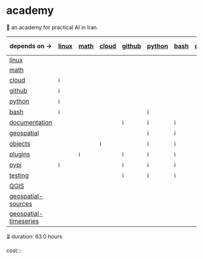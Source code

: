 # academy

📐 an academy for practical AI in Iran.

| depends on -> | [linux](./linux.md) | [math](./math.md) | [cloud](./cloud.md) | [github](./github.md) | [python](./python.md) | [bash](./bash.md) | [documentation](./documentation.md) | [geospatial](./geospatial.md) | [objects](./objects.md) | [plugins](./plugins.md) | [pypi](./pypi.md) | [testing](./testing.md) | [QGIS](./QGIS.md) | [geospatial-sources](./geospatial-sources.md) | [geospatial-timeseries](./geospatial-timeseries.md) |
|-|-|-|-|-|-|-|-|-|-|-|-|-|-|-|-|
| [linux](./linux.md) |  |  |  |  |  |  |  |  |  |  |  |  |  |  |  |
| [math](./math.md) |  |  |  |  |  |  |  |  |  |  |  |  |  |  |  |
| [cloud](./cloud.md) | ℹ️ |  |  |  |  |  |  |  |  |  |  |  |  |  |  |
| [github](./github.md) | ℹ️ |  |  |  |  |  |  |  |  |  |  |  |  |  |  |
| [python](./python.md) | ℹ️ |  |  |  |  |  |  |  |  |  |  |  |  |  |  |
| [bash](./bash.md) | ℹ️ |  |  |  | ℹ️ |  |  |  |  |  |  |  |  |  |  |
| [documentation](./documentation.md) |  |  |  | ℹ️ | ℹ️ | ℹ️ |  |  |  |  |  |  |  |  |  |
| [geospatial](./geospatial.md) |  |  |  |  | ℹ️ | ℹ️ |  |  |  |  |  |  |  |  |  |
| [objects](./objects.md) |  |  | ℹ️ |  | ℹ️ | ℹ️ |  |  |  |  |  |  |  |  |  |
| [plugins](./plugins.md) |  | ℹ️ |  | ℹ️ | ℹ️ | ℹ️ |  |  |  |  |  |  |  |  |  |
| [pypi](./pypi.md) | ℹ️ |  |  | ℹ️ | ℹ️ | ℹ️ |  |  |  |  |  |  |  |  |  |
| [testing](./testing.md) |  |  |  | ℹ️ | ℹ️ | ℹ️ |  |  |  |  |  |  |  |  |  |
| [QGIS](./QGIS.md) |  |  |  |  |  |  |  | ℹ️ |  |  |  |  |  |  |  |
| [geospatial-sources](./geospatial-sources.md) |  |  |  |  |  |  |  | ℹ️ |  |  |  |  |  |  |  |
| [geospatial-timeseries](./geospatial-timeseries.md) |  |  |  |  |  |  |  | ℹ️ |  |  |  |  |  |  |  |

⏳ duration: 63.0 hours

cost:::
